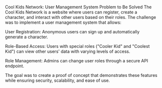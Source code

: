 Cool Kids Network: User Management System
Problem to Be Solved
The Cool Kids Network is a website where users can register, create a character, and interact with other users based on their roles. The challenge was to implement a user management system that allows:

User Registration: Anonymous users can sign up and automatically generate a character.

Role-Based Access: Users with special roles ("Cooler Kid" and "Coolest Kid") can view other users' data with varying levels of access.

Role Management: Admins can change user roles through a secure API endpoint.

The goal was to create a proof of concept that demonstrates these features while ensuring security, scalability, and ease of use.